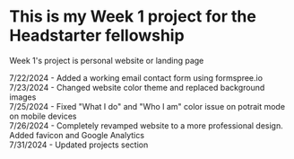 # This is my Week 1 project for the Headstarter fellowship
Week 1's project is personal website or landing page <br />

7/22/2024 - Added a working email contact form using formspree.io <br />
7/23/2024 - Changed website color theme and replaced background images <br />
7/25/2024 - Fixed "What I do" and "Who I am" color issue on potrait mode on mobile devices <br />
7/26/2024 - Completely revamped website to a more professional design. Added favicon and Google Analytics <br />
7/31/2024 - Updated projects section <br />